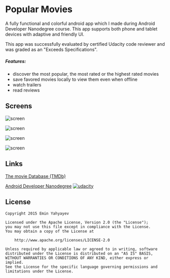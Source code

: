 # Popular Movies

A fully functional and colorful android app which I made during Android Developer Nanodegree course.
This app supports both phone and tablet devices with adaptive and friendly UI.

This app was successfully evaluated by certified Udacity code reviewer and was graded as an "Exceeds Specifications".

##### Features:
* discover the most popular, the most rated or the highest rated movies
* save favored movies locally to view them even when offline
* watch trailers
* read reviews

Screens
--------

![screen](../master/art/phone-movies.png)

![screen](../master/art/phone-details.png)

![screen](../master/art/tablet-port.png)

![screen](../master/art/tablet-land.png)

Links
-------

[The movie Database (TMDb)](https://www.themoviedb.org/)

[Android Developer Nanodegree][2]
[![udacity][1]][2]

[1]: ../master/art/nanodegree-logo.png
[2]: https://www.udacity.com/course/android-developer-nanodegree--nd801

License
-------

    Copyright 2015 Emin Yahyayev

    Licensed under the Apache License, Version 2.0 (the "License");
    you may not use this file except in compliance with the License.
    You may obtain a copy of the License at

        http://www.apache.org/licenses/LICENSE-2.0

    Unless required by applicable law or agreed to in writing, software
    distributed under the License is distributed on an "AS IS" BASIS,
    WITHOUT WARRANTIES OR CONDITIONS OF ANY KIND, either express or implied.
    See the License for the specific language governing permissions and
    limitations under the License.

